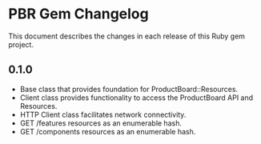# PBR Gem Changelog

This document describes the changes in each release of this Ruby gem project.

## 0.1.0
- Base class that provides foundation for ProductBoard::Resources.
- Client class provides functionality to access the ProductBoard API and Resources.
- HTTP Client class facilitates network connectivity.
- GET /features resources as an enumerable hash.
- GET /components resources as an enumerable hash.
